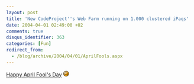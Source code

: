 ```yaml
---
layout: post
title: 'New CodeProject''s Web Farm running on 1.000 clustered iPaqs'
date: 2004-04-01 02:49:00 +02
comments: true
disqus_identifier: 363
categories: [Fun]
redirect_from:
  - /blog/archive/2004/04/01/AprilFools.aspx
---
```


[Happy April Fool's Day](http://www.codeproject.com/scrapbook/hosting.asp) ![:-)](/files/archive/smiley_smile.gif)


